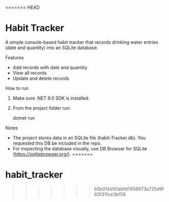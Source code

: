 <<<<<<< HEAD
# Habit Tracker

A simple console-based habit tracker that records drinking water entries (date and quantity) into an SQLite database.

Features
- Add records with date and quantity
- View all records
- Update and delete records

How to run
1. Make sure .NET 9.0 SDK is installed.
2. From the project folder run:

   dotnet run

Notes
- The project stores data in an SQLite file (habit-Tracker.db). You requested this DB be included in the repo.
- For inspecting the database visually, use DB Browser for SQLite (https://sqlitebrowser.org/).
=======
# habit_tracker
>>>>>>> b5b014d50abfd7856673a725d9f60f311ce3bf58
